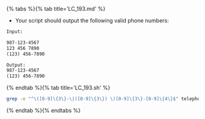 {% tabs %}{% tab title='LC_193.md' %}

* Your script should output the following valid phone numbers:

```txt
Input:

987-123-4567
123 456 7890
(123) 456-7890

Output:
987-123-4567
(123) 456-7890
```

{% endtab %}{% tab title='LC_193.sh' %}

```sh
grep -e "^\([0-9]\{3\}-\|([0-9]\{3\}) \)[0-9]\{3\}-[0-9]\{4\}$" telephone.txt
```

{% endtab %}{% endtabs %}
